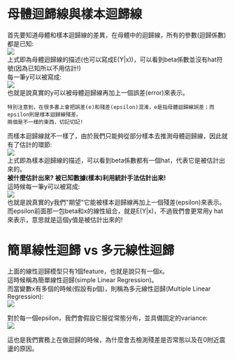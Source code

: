 # 母體迴歸線與樣本迴歸線
首先要知道母體和樣本迴歸線的差異，在母體中的迴歸線，所有的參數(迴歸係數)都是已知:  
<img src="https://latex.codecogs.com/png.image?\inline&space;\dpi{110}E(Y)=\beta_0&plus;\beta_1x_1" />  
上式即為母體迴歸線的描述(也可以寫成E(Y|x))，可以看到beta係數並沒有hat符號(因為已知所以不用估計!)  
每一筆y可以被寫成:  
<img src="https://latex.codecogs.com/png.image?\inline&space;\dpi{110}y_i=\beta_0&plus;\beta_1x_1&plus;e" />  
也就是說真實的y可以被母體迴歸線再加上一個誤差(error)來表示。  
```
特別注意到，在很多書上會把誤差(e)和殘差(epsilon)混淆，e是指母體迴歸線誤差；而epsilon則是樣本迴歸線殘差。  
兩個是不一樣的東西，切記切記!  
```

而樣本迴歸線就不一樣了，由於我們只能夠從部分樣本去推測母體迴歸線，因此就有了估計的環節:  
<img src="https://latex.codecogs.com/png.image?\inline&space;\dpi{110}E(Y|x)=\hat{\beta_0}&plus;\hat{\beta_1}x_1" />  
上式即為樣本迴歸線的描述，可以看到beta係數都有一個hat，代表它是被估計出來的。  
**被什麼估計出來? 被已知數據(樣本)利用統計手法估計出來!**  
這時候每一筆y可以被寫成:  
<img src="https://latex.codecogs.com/png.image?\inline&space;\dpi{110}y_i=\hat{\beta_0}&plus;\hat{\beta_1}x_1&plus;\varepsilon_i" />  
也就是說真實的y我們"期望"它能被樣本迴歸線再加上一個殘差(epsilon)來表示。  
而epsilon前面那一包beta和x的線性組合，就是E(Y|x)，不過我們會更常用y hat來表示，意思就是這個y值是被估計出來的!  

# 簡單線性迴歸 vs 多元線性迴歸
上面的線性迴歸模型只有1個feature，也就是說只有一個x。  
這時候稱為簡單線性迴歸(simple Linear Regression)。  
而當變數x有多個的時候(假設有p個)，則稱為多元線性迴歸(Multiple Linear Regression):  
<img src="https://latex.codecogs.com/png.image?\inline&space;\dpi{110}y_i=\hat{\beta_0}&plus;\hat{\beta_1}x_1&plus;...&plus;\hat{\beta_p}x_p&plus;\varepsilon_i" />  

對於每一個epsilon，我們會假設它服從常態分布，並具備固定的variance:  
<img src="https://latex.codecogs.com/png.image?\inline&space;\dpi{110}\varepsilon_1...\varepsilon_n&space;\overset{iid}{\sim&space;}&space;N(0,\sigma^2)" />

這也是我們實務上在做迴歸的時候，為什麼會去檢測殘差是否常態以及在0附近震盪的原因。  
